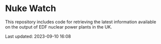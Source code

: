 # Nuke Watch

This repository includes code for retrieving the latest information available on the output of EDF nuclear power plants in the UK.

Last updated: 2023-09-10 16:08